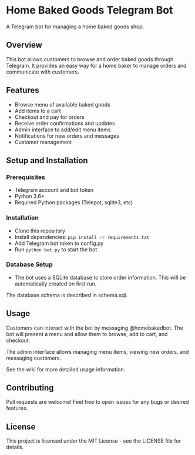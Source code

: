 # Home Baked Goods Telegram Bot

A Telegram bot for managing a home baked goods shop.

## Overview

This bot allows customers to browse and order baked goods through Telegram. It provides an easy way for a home baker to manage orders and communicate with customers.

## Features

- Browse menu of available baked goods
- Add items to a cart
- Checkout and pay for orders
- Receive order confirmations and updates
- Admin interface to add/edit menu items
- Notifications for new orders and messages
- Customer management

## Setup and Installation

### Prerequisites

- Telegram account and bot token
- Python 3.6+
- Required Python packages (Telepot, sqlite3, etc)

### Installation

- Clone this repository
- Install dependencies: `pip install -r requirements.txt`
- Add Telegram bot token to config.py
- Run `python bot.py` to start the bot

### Database Setup

- The bot uses a SQLite database to store order information. This will be automatically created on first run.

The database schema is described in schema.sql.

## Usage

Customers can interact with the bot by messaging @homebakedbot. The bot will present a menu and allow them to browse, add to cart, and checkout.

The admin interface allows managing menu items, viewing new orders, and messaging customers.

See the wiki for more detailed usage information.

## Contributing

Pull requests are welcome! Feel free to open issues for any bugs or desired features.

## License

This project is licensed under the MIT License - see the LICENSE file for details.
